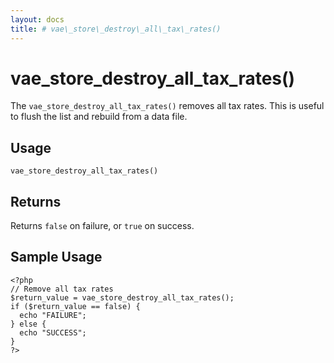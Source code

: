 ```yaml
---
layout: docs
title: # vae\_store\_destroy\_all\_tax\_rates()
---
```


# vae\_store\_destroy\_all\_tax\_rates()

The `vae_store_destroy_all_tax_rates()` removes all tax rates. This is
useful to flush the list and rebuild from a data file.

## Usage

`vae_store_destroy_all_tax_rates()`

## Returns

Returns `false` on failure, or `true` on success.

## Sample Usage

    <?php
    // Remove all tax rates
    $return_value = vae_store_destroy_all_tax_rates();
    if ($return_value == false) {
      echo "FAILURE";
    } else {
      echo "SUCCESS";
    }
    ?>
